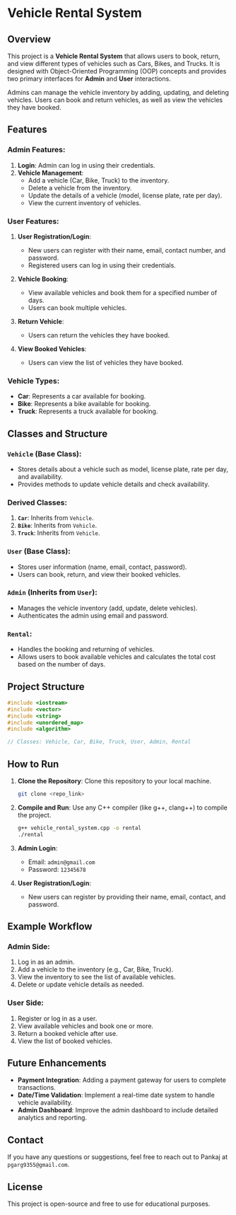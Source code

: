 # Vehicle Rental System

## Overview

This project is a **Vehicle Rental System** that allows users to book, return, and view different types of vehicles such as Cars, Bikes, and Trucks. It is designed with Object-Oriented Programming (OOP) concepts and provides two primary interfaces for **Admin** and **User** interactions.

Admins can manage the vehicle inventory by adding, updating, and deleting vehicles. Users can book and return vehicles, as well as view the vehicles they have booked. 

## Features

### Admin Features:
1. **Login**: Admin can log in using their credentials.
2. **Vehicle Management**:
   - Add a vehicle (Car, Bike, Truck) to the inventory.
   - Delete a vehicle from the inventory.
   - Update the details of a vehicle (model, license plate, rate per day).
   - View the current inventory of vehicles.

### User Features:
1. **User Registration/Login**:
   - New users can register with their name, email, contact number, and password.
   - Registered users can log in using their credentials.
   
2. **Vehicle Booking**:
   - View available vehicles and book them for a specified number of days.
   - Users can book multiple vehicles.

3. **Return Vehicle**:
   - Users can return the vehicles they have booked.
   
4. **View Booked Vehicles**:
   - Users can view the list of vehicles they have booked.

### Vehicle Types:
- **Car**: Represents a car available for booking.
- **Bike**: Represents a bike available for booking.
- **Truck**: Represents a truck available for booking.

## Classes and Structure

### `Vehicle` (Base Class):
- Stores details about a vehicle such as model, license plate, rate per day, and availability.
- Provides methods to update vehicle details and check availability.

### Derived Classes:
1. **`Car`**: Inherits from `Vehicle`.
2. **`Bike`**: Inherits from `Vehicle`.
3. **`Truck`**: Inherits from `Vehicle`.

### `User` (Base Class):
- Stores user information (name, email, contact, password).
- Users can book, return, and view their booked vehicles.

### `Admin` (Inherits from `User`):
- Manages the vehicle inventory (add, update, delete vehicles).
- Authenticates the admin using email and password.

### `Rental`:
- Handles the booking and returning of vehicles.
- Allows users to book available vehicles and calculates the total cost based on the number of days.

## Project Structure

```cpp
#include <iostream>
#include <vector>
#include <string>
#include <unordered_map>
#include <algorithm>

// Classes: Vehicle, Car, Bike, Truck, User, Admin, Rental
```

## How to Run

1. **Clone the Repository**: Clone this repository to your local machine.
   ```bash
   git clone <repo_link>
   ```
   
2. **Compile and Run**: Use any C++ compiler (like g++, clang++) to compile the project.
   ```bash
   g++ vehicle_rental_system.cpp -o rental
   ./rental
   ```

3. **Admin Login**:
   - Email: `admin@gmail.com`
   - Password: `12345678`

4. **User Registration/Login**:
   - New users can register by providing their name, email, contact, and password.

## Example Workflow

### Admin Side:
1. Log in as an admin.
2. Add a vehicle to the inventory (e.g., Car, Bike, Truck).
3. View the inventory to see the list of available vehicles.
4. Delete or update vehicle details as needed.

### User Side:
1. Register or log in as a user.
2. View available vehicles and book one or more.
3. Return a booked vehicle after use.
4. View the list of booked vehicles.

## Future Enhancements

- **Payment Integration**: Adding a payment gateway for users to complete transactions.
- **Date/Time Validation**: Implement a real-time date system to handle vehicle availability.
- **Admin Dashboard**: Improve the admin dashboard to include detailed analytics and reporting.

## Contact

If you have any questions or suggestions, feel free to reach out to Pankaj at `pgarg9355@gmail.com`.

## License

This project is open-source and free to use for educational purposes.
